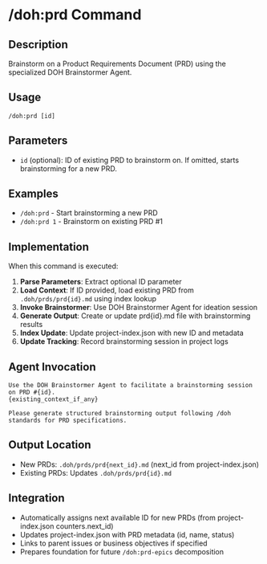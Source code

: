 # /doh:prd Command

## Description

Brainstorm on a Product Requirements Document (PRD) using the specialized DOH Brainstormer Agent.

## Usage

```
/doh:prd [id]
```

## Parameters

- `id` (optional): ID of existing PRD to brainstorm on. If omitted, starts brainstorming for a new PRD.

## Examples

- `/doh:prd` - Start brainstorming a new PRD
- `/doh:prd 1` - Brainstorm on existing PRD #1

## Implementation

When this command is executed:

1. **Parse Parameters**: Extract optional ID parameter
2. **Load Context**: If ID provided, load existing PRD from `.doh/prds/prd{id}.md` using index lookup
3. **Invoke Brainstormer**: Use DOH Brainstormer Agent for ideation session
4. **Generate Output**: Create or update prd{id}.md file with brainstorming results
5. **Index Update**: Update project-index.json with new ID and metadata
6. **Update Tracking**: Record brainstorming session in project logs

## Agent Invocation

```
Use the DOH Brainstormer Agent to facilitate a brainstorming session on PRD #{id}. 
{existing_context_if_any}

Please generate structured brainstorming output following /doh standards for PRD specifications.
```

## Output Location

- New PRDs: `.doh/prds/prd{next_id}.md` (next_id from project-index.json)
- Existing PRDs: Updates `.doh/prds/prd{id}.md`

## Integration

- Automatically assigns next available ID for new PRDs (from project-index.json counters.next_id)
- Updates project-index.json with PRD metadata (id, name, status)
- Links to parent issues or business objectives if specified
- Prepares foundation for future `/doh:prd-epics` decomposition
